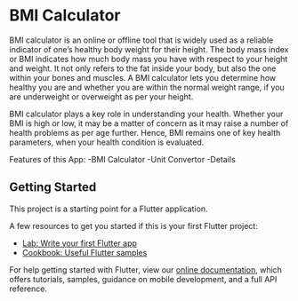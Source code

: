# BMI Calculator

BMI calculator is an online or offline tool that is widely used as a reliable indicator of one’s healthy body weight for their height. The body mass index or BMI indicates how much body mass you have with respect to your height and weight. It not only refers to the fat inside your body, but also the one within your bones and muscles. A BMI calculator lets you determine how healthy you are and whether you are within the normal weight range, if you are underweight or overweight as per your height.

BMI calculator plays a key role in understanding your health. Whether your BMI is high or low, it may be a matter of concern as it may raise a number of health problems as per age further. Hence, BMI remains one of key health parameters, when your health condition is evaluated.

Features of this App:
-BMI Calculator
-Unit Convertor
-Details


## Getting Started

This project is a starting point for a Flutter application.

A few resources to get you started if this is your first Flutter project:

- [Lab: Write your first Flutter app](https://flutter.dev/docs/get-started/codelab)
- [Cookbook: Useful Flutter samples](https://flutter.dev/docs/cookbook)

For help getting started with Flutter, view our
[online documentation](https://flutter.dev/docs), which offers tutorials,
samples, guidance on mobile development, and a full API reference.
